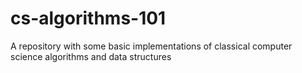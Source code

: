# cs-algorithms-101
A repository with some basic implementations of classical computer science algorithms and data structures
  
